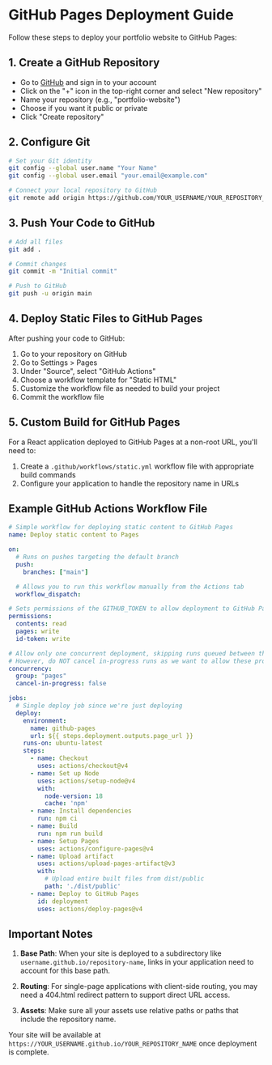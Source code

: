 # GitHub Pages Deployment Guide

Follow these steps to deploy your portfolio website to GitHub Pages:

## 1. Create a GitHub Repository
- Go to [GitHub](https://github.com) and sign in to your account
- Click on the "+" icon in the top-right corner and select "New repository"
- Name your repository (e.g., "portfolio-website")
- Choose if you want it public or private
- Click "Create repository"

## 2. Configure Git
```bash
# Set your Git identity
git config --global user.name "Your Name"
git config --global user.email "your.email@example.com"

# Connect your local repository to GitHub
git remote add origin https://github.com/YOUR_USERNAME/YOUR_REPOSITORY_NAME.git
```

## 3. Push Your Code to GitHub
```bash
# Add all files
git add .

# Commit changes
git commit -m "Initial commit"

# Push to GitHub
git push -u origin main
```

## 4. Deploy Static Files to GitHub Pages

After pushing your code to GitHub:

1. Go to your repository on GitHub
2. Go to Settings > Pages
3. Under "Source", select "GitHub Actions"
4. Choose a workflow template for "Static HTML"
5. Customize the workflow file as needed to build your project
6. Commit the workflow file

## 5. Custom Build for GitHub Pages

For a React application deployed to GitHub Pages at a non-root URL, you'll need to:

1. Create a `.github/workflows/static.yml` workflow file with appropriate build commands
2. Configure your application to handle the repository name in URLs

## Example GitHub Actions Workflow File

```yaml
# Simple workflow for deploying static content to GitHub Pages
name: Deploy static content to Pages

on:
  # Runs on pushes targeting the default branch
  push:
    branches: ["main"]

  # Allows you to run this workflow manually from the Actions tab
  workflow_dispatch:

# Sets permissions of the GITHUB_TOKEN to allow deployment to GitHub Pages
permissions:
  contents: read
  pages: write
  id-token: write

# Allow only one concurrent deployment, skipping runs queued between the run in-progress and latest queued.
# However, do NOT cancel in-progress runs as we want to allow these production deployments to complete.
concurrency:
  group: "pages"
  cancel-in-progress: false

jobs:
  # Single deploy job since we're just deploying
  deploy:
    environment:
      name: github-pages
      url: ${{ steps.deployment.outputs.page_url }}
    runs-on: ubuntu-latest
    steps:
      - name: Checkout
        uses: actions/checkout@v4
      - name: Set up Node
        uses: actions/setup-node@v4
        with:
          node-version: 18
          cache: 'npm'
      - name: Install dependencies
        run: npm ci
      - name: Build
        run: npm run build
      - name: Setup Pages
        uses: actions/configure-pages@v4
      - name: Upload artifact
        uses: actions/upload-pages-artifact@v3
        with:
          # Upload entire built files from dist/public
          path: './dist/public'
      - name: Deploy to GitHub Pages
        id: deployment
        uses: actions/deploy-pages@v4
```

## Important Notes

1. **Base Path**: When your site is deployed to a subdirectory like `username.github.io/repository-name`, links in your application need to account for this base path.

2. **Routing**: For single-page applications with client-side routing, you may need a 404.html redirect pattern to support direct URL access.

3. **Assets**: Make sure all your assets use relative paths or paths that include the repository name.

Your site will be available at `https://YOUR_USERNAME.github.io/YOUR_REPOSITORY_NAME` once deployment is complete.